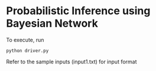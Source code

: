 # Probabilistic Inference using Bayesian Network

To execute, run

	python driver.py

Refer to the sample inputs (input1.txt) for input format